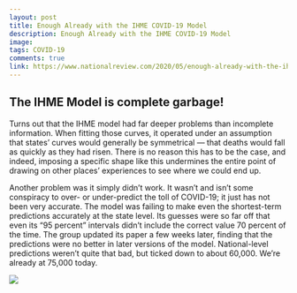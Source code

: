 ```yaml
---
layout: post
title: Enough Already with the IHME COVID-19 Model
description: Enough Already with the IHME COVID-19 Model
image: 
tags: COVID-19
comments: true
link: https://www.nationalreview.com/2020/05/enough-already-with-the-ihme-covid-19-model/
---
```

## The IHME Model is complete garbage!

Turns out that the IHME model had far deeper problems than incomplete information. When fitting those curves, it operated under an assumption that states’ curves would generally be symmetrical — that deaths would
fall as quickly as they had risen. There is no reason this has to be the case, and indeed, imposing a specific shape like this undermines the entire point of drawing on other places’ experiences to see where we could end up.

Another problem was it simply didn’t work. It wasn’t and isn’t some conspiracy to over- or under-predict the toll of COVID-19; it just has not been very accurate. The model was failing to make even the shortest-term predictions accurately at the state level. Its guesses were so far off that even its “95 percent” intervals didn’t include the correct value 70 percent of the time. The group updated its paper a few weeks later, finding that the predictions were no better in later versions of the model. National-level predictions weren’t quite that bad, but ticked down to about 60,000. We’re already at 75,000 today.

![](https://lh5.googleusercontent.com/0u_-2KmVP9sswXkgTJgO8Hluxa3HqpIsJAMfB6Fuu8_LZl-Rr-I80qm_swz02JRrU5DNqncNTbXjEYudEuzHqv98MZXUQd1TIVrIKvVNJ_dh48pVwoA3=w1280)
